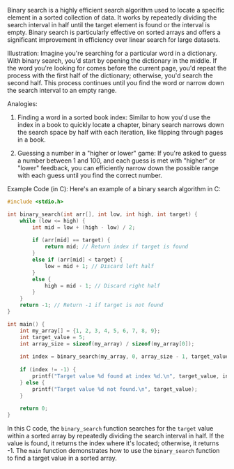 Binary search is a highly efficient search algorithm used to locate a specific element in a sorted collection of data. It works by repeatedly dividing the search interval in half until the target element is found or the interval is empty. Binary search is particularly effective on sorted arrays and offers a significant improvement in efficiency over linear search for large datasets.

Illustration:
Imagine you're searching for a particular word in a dictionary. With binary search, you'd start by opening the dictionary in the middle. If the word you're looking for comes before the current page, you'd repeat the process with the first half of the dictionary; otherwise, you'd search the second half. This process continues until you find the word or narrow down the search interval to an empty range.

Analogies:
1. Finding a word in a sorted book index: Similar to how you'd use the index in a book to quickly locate a chapter, binary search narrows down the search space by half with each iteration, like flipping through pages in a book.

2. Guessing a number in a "higher or lower" game: If you're asked to guess a number between 1 and 100, and each guess is met with "higher" or "lower" feedback, you can efficiently narrow down the possible range with each guess until you find the correct number.

Example Code (in C):
Here's an example of a binary search algorithm in C:

```c
#include <stdio.h>

int binary_search(int arr[], int low, int high, int target) {
    while (low <= high) {
        int mid = low + (high - low) / 2;
        
        if (arr[mid] == target) {
            return mid; // Return index if target is found
        }
        else if (arr[mid] < target) {
            low = mid + 1; // Discard left half
        }
        else {
            high = mid - 1; // Discard right half
        }
    }
    return -1; // Return -1 if target is not found
}

int main() {
    int my_array[] = {1, 2, 3, 4, 5, 6, 7, 8, 9};
    int target_value = 5;
    int array_size = sizeof(my_array) / sizeof(my_array[0]);
    
    int index = binary_search(my_array, 0, array_size - 1, target_value);
    
    if (index != -1) {
        printf("Target value %d found at index %d.\n", target_value, index);
    } else {
        printf("Target value %d not found.\n", target_value);
    }
    
    return 0;
}
```

In this C code, the `binary_search` function searches for the `target` value within a sorted array by repeatedly dividing the search interval in half. If the value is found, it returns the index where it's located; otherwise, it returns -1. The `main` function demonstrates how to use the `binary_search` function to find a target value in a sorted array.